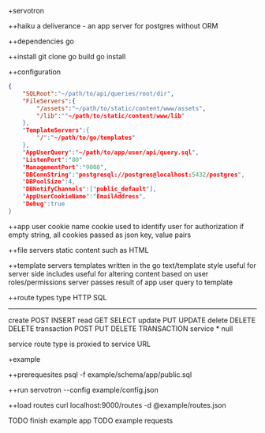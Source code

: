 +servotron

++haiku
a deliverance -
an app server for postgres
without ORM

++dependencies
go

++install
git clone
go build
go install

++configuration
```json
{
	"SQLRoot":"~/path/to/api/queries/root/dir",
	"FileServers":{
		"/assets":"~/path/to/static/content/www/assets",
		"/lib":""~/path/to/static/content/www/lib"
	},
	"TemplateServers":{
		"/":"~/path/to/go/templates"
	},
	"AppUserQuery":"~/path/to/app/user/api/query.sql",
	"ListenPort":"80"
	"ManagementPort":"9000",
	"DBConnString":"postgresql://postgres@localhost:5432/postgres",
	"DBPoolSize":4,
	"DBNotifyChannels":["public_default"],
	"AppUserCookieName":"EmailAddress",
	"Debug":true
}
```

++app user cookie name
cookie used to identify user for authorization
if empty string, all cookies passed as json key, value pairs

++file servers
static content such as HTML

++template servers
templates written in the go text/template style
useful for server side includes
useful for altering content based on user roles/permissions
server passes result of app user query to template

++route types
type         HTTP             SQL
-----        ----             ---          
create       POST             INSERT
read         GET              SELECT
update       PUT              UPDATE
delete       DELETE           DELETE
transaction  POST PUT DELETE  TRANSACTION
service      *                null

service route type is proxied to service URL

+example

++prerequesites
psql -f example/schema/app/public.sql

++run
servotron --config example/config.json

++load routes
curl localhost:9000/routes -d @example/routes.json

TODO finish example app
TODO example requests
